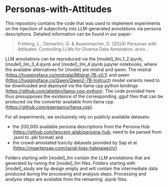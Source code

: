 # Personas-with-Attitudes
This repository contains the code that was used to implement experiments on the injection of subjectivity into LLM-generated annotations via persona descriptions. Detailed information can be found in our paper:

> Fröhling, L., Demartini, G. & Assenmacher, D. (2024) Personas with Attitudes: Controlling LLMs for Diverse Data Annotation. arxiv...

LLM annotations can be reproduced via the [model]_llm_1_2.ipynb, [model]_llm_3_4.ipynb and [model]_llm_4.ipynb jupyter notebooks, where the available alternatives for [model] are mistral and qwen.
The mistral (https://huggingface.co/mistralai/Mistral-7B-v0.1) and qwen (https://huggingface.co/Qwen/Qwen2-7B-Instruct) model variants need to be downloaded and deployed via the llama cpp python bindings (https://github.com/abetlen/llama-cpp-python). The code provided here thus presupposes the existence of the corresponding .gguf files that can be produced via the converter available from llama cpp (https://github.com/ggerganov/llama.cpp).

For all experiments, we exclusively rely on publicly available datasets:
- the 200,000 available persona descriptions from the Persona Hub (https://github.com/tencent-ailab/persona-hub; need to be parsed from .jsonl to .pkl format) and
- the crowd-annotated toxicity datasets provided by Sap et al. (https://maartensap.com/racial-bias-hatespeech/)

Folders starting with [model]_llm contain the LLM annotations that are generated by runing the [model]_llm files. Folders starting with [model]_study are by design empty and will contain the intermediate data produced during the processing and analysis steps. Processing and analysis steps are available from the remaining .ipynb files.
